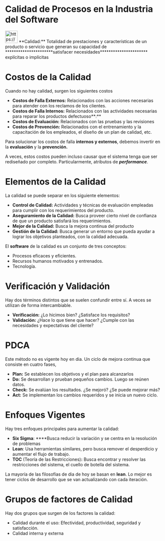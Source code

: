 # Calidad de Procesos en la Industria del Software

<aside>
<img src="https://www.notion.so/icons/hashtag_gray.svg" alt="https://www.notion.so/icons/hashtag_gray.svg" width="40px" /> **Calidad:** Totalidad de prestaciones y características de un producto o servicio que generan su capacidad de **********************satisfacer necesidades********************** explícitas o implícitas

</aside>

# Costos de la Calidad

Cuando no hay calidad, surgen los siguientes costos

- **Costos de Falla Externos:** Relacionados con las acciones necesarias para atender con los reclamos de los clientes.
- **Costos de Falla Internos:** Relacionados con las actividades necesarias para reparar los productos defectuoso**:**
- ********************************************Costos de Evaluación:******************************************** Relacionados con las pruebas y las revisiones
- ********************************************Costos de Prevención:******************************************** Relacionados con el entrenamiento y la capacitación de los empleados, el diseño de un plan de calidad, etc.

Para solucionar los costos de falla **internos y externos**, debemos invertir en la ************************evaluación************************ y la ************************prevención.************************

A veces, estos costos pueden incluso causar que el sistema tenga que ser rediseñado por completo. Particularmente, atributos de ***********performance***********.

# Elementos de la Calidad

La calidad se puede separar en los siguiente elementos:

- **Control de Calidad:** Actividades y técnicas de evaluación empleadas para cumplir con los requerimientos del producto.
- **Aseguramiento de la Calidad:** Busca proveer cierto nivel de confianza de que un producto satisfará los requerimientos.
- **Mejor de la Calidad:** Busca la mejora continua del producto
- **Gestión de la Calidad:** Busca generar un entorno que pueda ayudar a lograr los objetivos planteados, con la calidad adecuada.

El **software** de la calidad es un conjunto de tres conceptos:

- Procesos eficaces y eficientes.
- Recursos humanos motivados y entrenados.
- Tecnología.

# Verificación y Validación

Hay dos términos distintos que se suelen confundir entre sí. A veces se utilizan de forma intercambiable.

- **Verificación:** ¿Lo hicimos bien? ¿Satisface los requisitos?
- **Validación:** ¿Hace lo que tiene que hacer? ¿Cumple con las necesidades y expectativas del cliente?

# PDCA

Este método no es vigente hoy en dia. Un ciclo de mejora continua que consiste en cuatro fases, 

- **Plan:** Se establecen los objetivos y el plan para alcanzarlos
- **Do:** Se desarrollan y prueban pequeños cambios. Luego se reúnen datos.
- **Check:** Se evalúan los resultados. ¿Se mejoró? ¿Se puede mejorar más?
- **Act:** Se implementan los cambios requeridos y se inicia un nuevo ciclo.

# Enfoques Vigentes

Hay tres enfoques principales para aumentar la calidad:

- **Six Sigma**: ****Busca reducir la variación y se centra en la resolución de problemas
- **Lean**: Usa herramientas similares, pero busca remover el desperdicio y aumentar el flujo de trabajo.
- **********************************************************TOC********************************************************** (Teoría de las Restricciones)**********************************************************:********************************************************** Busca encontrar y resolver las restricciones del sistema, el cuello de botella del sistema.

La mayoría de las filosofías de dia de hoy se basan en ********lean********. Lo mejor es tener ciclos de desarrollo que se van actualizando con cada iteración.

# Grupos de factores de Calidad

Hay dos grupos que surgen de los factores la calidad:

- Calidad durante el uso: Efectividad, productividad, seguridad y satisfacción.
- Calidad interna y externa